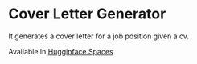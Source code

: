 # Cover Letter Generator

It generates a cover letter for a job position given a cv.


Available in [Hugginface Spaces](https://huggingface.co/spaces/chrissaher/cover-letter-generator)
